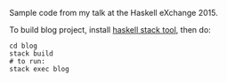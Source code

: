 Sample code from my talk at the Haskell eXchange 2015.

To build blog project, install [haskell stack tool](https://github.com/commercialhaskell/stack), then do:

```
cd blog
stack build
# to run:
stack exec blog
```
